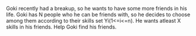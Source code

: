 Goki recently had a breakup, so he wants to have some more friends in his life. Goki has N people who he can be friends with, so he decides to choose among them according to their skills set Yi(1<=i<=n). He wants atleast X skills in his friends.
Help Goki find his friends.